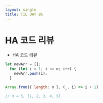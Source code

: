 ```yaml
---
layout: single
title: TIL DAY 95
---
```


# HA 코드 리뷰

- HA 코드 리뷰

```jsx
let newArr = [];
  for (let i = 1; i <= n; i++) {
    newArr.push(i);
  }

Array.from({ length: n }, (_, i) => i + 1)

// n = 5, [1, 2, 3, 4, 5]
```
